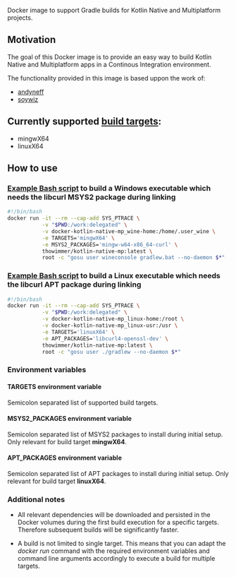 Docker image to support Gradle builds for Kotlin Native and Multiplatform projects.

## Motivation
The goal of this Docker image is to provide an easy way to build Kotlin Native and Multiplatform apps in a Continous Integration environment.

The functionality provided in this image is based uppon the work of:
* [andyneff](https://github.com/andyneff/wine_msys64) 
* [soywiz](https://github.com/soywiz/docker-wine-openjdk-gradle-kotlin-native)

## Currently supported [build targets](https://kotlinlang.org/docs/reference/building-mpp-with-gradle.html#supported-platforms):
* mingwX64
* linuxX64

## How to use
### [Example Bash script](gradlew_win) to build a Windows executable which needs the libcurl MSYS2 package during linking
```bash
#!/bin/bash
docker run -it --rm --cap-add SYS_PTRACE \
           -v "$PWD:/work:delegated" \
           -v docker-kotlin-native-mp_wine-home:/home/.user_wine \
           -e TARGETS='mingwX64' \
      	   -e MSYS2_PACKAGES='mingw-w64-x86_64-curl' \
           thowimmer/kotlin-native-mp:latest \
           root -c "gosu user wineconsole gradlew.bat --no-daemon $*"
```

### [Example Bash script](gradlew_linux) to build a Linux executable which needs the libcurl APT package during linking
```bash
#!/bin/bash
docker run -it --rm --cap-add SYS_PTRACE \
           -v "$PWD:/work:delegated" \
           -v docker-kotlin-native-mp_linux-home:/root \
           -v docker-kotlin-native-mp_linux-usr:/usr \
           -e TARGETS='linuxX64' \
           -e APT_PACKAGES='libcurl4-openssl-dev' \
           thowimmer/kotlin-native-mp:latest \
           root -c "gosu user ./gradlew --no-daemon $*"
```

### Environment variables
#### TARGETS environment variable
Semicolon separated list of supported build targets.

#### MSYS2_PACKAGES environment variable
Semicolon separated list of MSYS2 packages to install during initial setup. Only relevant for build target **mingwX64**.

#### APT_PACKAGES environment variable
Semicolon separated list of APT packages to install during initial setup. Only relevant for build target **linuxX64**.

### Additional notes
* All relevant dependencies will be downloaded and persisted in the Docker volumes during the first build execution for a specific targets. Therefore subsequent builds will be significantly faster.

* A build is not limited to single target. This means that you can adapt the *docker run* command with the required environment variables and command line arguments accordingly to execute a build for multiple targets.
